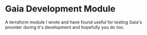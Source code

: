 # Gaia Development Module

A terraform module I wrote and have found useful for testing Gaia's provider during it's development and hopefully you do too.
